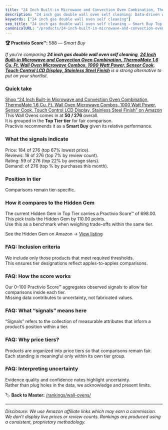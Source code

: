 ```yaml
---
title: "24 Inch Built-in Microwave and Convection Oven Combination, ThermoMate 1.6 Cu. Ft. Wall Oven Microwave Combos, 1000 Watt Power, Sensor Cook, Touch Control LCD Display, Stainless Steel Finish"
description: "24 inch gas double wall oven self cleaning: Data-driven within Top Tier ranking using the Practivio Score™. Positioned by quality, value, demand, findability,…"
keywords: ["24 inch gas double wall oven self cleaning"]
seo_title: "24 inch gas double wall oven self cleaning — Smart Buy Top Tier (2025)"
canonicalURL: "/products/24-inch-built-in-microwave-and-convection-oven-combination-thermomate-16-cu-ft-wall-oven-microwave-combos-1000-watt-power-sensor-cook-touch-control-lcd-display-stainless-steel-finish-B0DJLPNV92/"
---
```


**🏆 Practivio Score™:** 588 — _Smart Buy_


*If you're comparing **24 inch gas double wall oven self cleaning**, **[24 Inch Built-in Microwave and Convection Oven Combination, ThermoMate 1.6 Cu. Ft. Wall Oven Microwave Combos, 1000 Watt Power, Sensor Cook, Touch Control LCD Display, Stainless Steel Finish](https://www.amazon.com/dp/B0DJLPNV92?tag=practivio-20)** is a strong alternative to put on your shortlist.*
### Quick take
[Shop “24 Inch Built-in Microwave and Convection Oven Combination, ThermoMate 1.6 Cu. Ft. Wall Oven Microwave Combos, 1000 Watt Power, Sensor Cook, Touch Control LCD Display, Stainless Steel Finish” on Amazon](https://www.amazon.com/dp/B0DJLPNV92?tag=practivio-20)
This Wall Ovens comes in at **50 / 276** overall.  
It is grouped in the **Top Tier tier** for fair comparison.  
Practivio recommends it as a **Smart Buy** given its relative performance.

### What the signals indicate
Price: 184 of 276 (top 67% lowest price).  
Reviews: 18 of 276 (top 7% by review count).  
Rating: 59 of 276 (top 22% by average stars).  
Demand:  of 276 (top % by purchases this month).

### Position in tier
Comparisons remain tier-specific.

### How it compares to the Hidden Gem
The current Hidden Gem in Top Tier carries a Practivio Score™ of 698.00.  
This pick trails the Hidden Gem by 110.00 points.  
Use this as a benchmark when weighing trade-offs within the same tier.  

See the Hidden Gem on Amazon → [View listing](https://www.amazon.com/dp/B00N45FU58?tag=practivio-20)

### FAQ: Inclusion criteria
We include only those products that meet required thresholds.  
This ensures tier designations reflect apples-to-apples comparisons.

### FAQ: How the score works
Our 0–100 Practivio Score™ aggregates observed signals to allow fair comparisons inside each tier.  
Missing data contributes to uncertainty, not fabricated values.

### FAQ: What “signals” means here
“Signals” refers to the collection of measurable attributes that inform a product’s position within a tier.

### FAQ: Why price tiers?
Products are organized into price tiers so that comparisons remain fair.  
Each standing is meaningful only within its own tier group.

### FAQ: Interpreting uncertainty
Evidence quality and confidence notes highlight uncertainty.  
Rather than plug holes in the data, we acknowledge and present limits.


🏷️ **Back to Master:** [/rankings/wall-ovens/](/rankings/wall-ovens/)

---
_Disclosure: We use Amazon affiliate links which may earn a commission. We don’t display live prices or review counts. Rankings are produced using a consistent, proprietary methodology._
